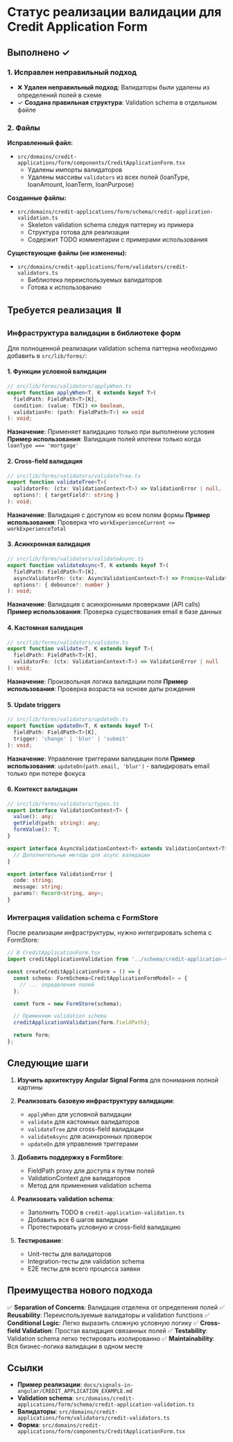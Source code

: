 # Статус реализации валидации для Credit Application Form

## Выполнено ✓

### 1. Исправлен неправильный подход
- ❌ **Удален неправильный подход**: Валидаторы были удалены из определений полей в схеме
- ✓ **Создана правильная структура**: Validation schema в отдельном файле

### 2. Файлы

**Исправленный файл:**
- `src/domains/credit-applications/form/components/CreditApplicationForm.tsx`
  - Удалены импорты валидаторов
  - Удалены массивы `validators` из всех полей (loanType, loanAmount, loanTerm, loanPurpose)

**Созданные файлы:**
- `src/domains/credit-applications/form/schema/credit-application-validation.ts`
  - Skeleton validation schema следуя паттерну из примера
  - Структура готова для реализации
  - Содержит TODO комментарии с примерами использования

**Существующие файлы (не изменены):**
- `src/domains/credit-applications/form/validators/credit-validators.ts`
  - Библиотека переиспользуемых валидаторов
  - Готова к использованию

## Требуется реализация ⏸️

### Инфраструктура валидации в библиотеке форм

Для полноценной реализации validation schema паттерна необходимо добавить в `src/lib/forms/`:

#### 1. Функции условной валидации

```typescript
// src/lib/forms/validators/applyWhen.ts
export function applyWhen<T, K extends keyof T>(
  fieldPath: FieldPath<T>[K],
  condition: (value: T[K]) => boolean,
  validationFn: (path: FieldPath<T>) => void
): void;
```

**Назначение**: Применяет валидацию только при выполнении условия
**Пример использования**: Валидация полей ипотеки только когда `loanType === 'mortgage'`

#### 2. Cross-field валидация

```typescript
// src/lib/forms/validators/validateTree.ts
export function validateTree<T>(
  validatorFn: (ctx: ValidationContext<T>) => ValidationError | null,
  options?: { targetField?: string }
): void;
```

**Назначение**: Валидация с доступом ко всем полям формы
**Пример использования**: Проверка что `workExperienceCurrent <= workExperienceTotal`

#### 3. Асинхронная валидация

```typescript
// src/lib/forms/validators/validateAsync.ts
export function validateAsync<T, K extends keyof T>(
  fieldPath: FieldPath<T>[K],
  asyncValidatorFn: (ctx: AsyncValidationContext<T>) => Promise<ValidationError | null>,
  options?: { debounce?: number }
): void;
```

**Назначение**: Валидация с асинхронными проверками (API calls)
**Пример использования**: Проверка существования email в базе данных

#### 4. Кастомная валидация

```typescript
// src/lib/forms/validators/validate.ts
export function validate<T, K extends keyof T>(
  fieldPath: FieldPath<T>[K],
  validatorFn: (ctx: ValidationContext<T>) => ValidationError | null
): void;
```

**Назначение**: Произвольная логика валидации поля
**Пример использования**: Проверка возраста на основе даты рождения

#### 5. Update triggers

```typescript
// src/lib/forms/validators/updateOn.ts
export function updateOn<T, K extends keyof T>(
  fieldPath: FieldPath<T>[K],
  trigger: 'change' | 'blur' | 'submit'
): void;
```

**Назначение**: Управление триггерами валидации поля
**Пример использования**: `updateOn(path.email, 'blur')` - валидировать email только при потере фокуса

#### 6. Контекст валидации

```typescript
// src/lib/forms/validators/types.ts
export interface ValidationContext<T> {
  value(): any;
  getField(path: string): any;
  formValue(): T;
}

export interface AsyncValidationContext<T> extends ValidationContext<T> {
  // Дополнительные методы для async валидации
}

export interface ValidationError {
  code: string;
  message: string;
  params?: Record<string, any>;
}
```

### Интеграция validation schema с FormStore

После реализации инфраструктуры, нужно интегрировать schema с FormStore:

```typescript
// В CreditApplicationForm.tsx
import creditApplicationValidation from '../schema/credit-application-validation';

const createCreditApplicationForm = () => {
  const schema: FormSchema<CreditApplicationFormModel> = {
    // ... определения полей
  };

  const form = new FormStore(schema);

  // Применяем validation schema
  creditApplicationValidation(form.fieldPath);

  return form;
};
```

## Следующие шаги

1. **Изучить архитектуру Angular Signal Forms** для понимания полной картины
2. **Реализовать базовую инфраструктуру валидации**:
   - `applyWhen` для условной валидации
   - `validate` для кастомных валидаторов
   - `validateTree` для cross-field валидации
   - `validateAsync` для асинхронных проверок
   - `updateOn` для управления триггерами

3. **Добавить поддержку в FormStore**:
   - FieldPath proxy для доступа к путям полей
   - ValidationContext для валидаторов
   - Метод для применения validation schema

4. **Реализовать validation schema**:
   - Заполнить TODO в `credit-application-validation.ts`
   - Добавить все 6 шагов валидации
   - Протестировать условную и cross-field валидацию

5. **Тестирование**:
   - Unit-тесты для валидаторов
   - Integration-тесты для validation schema
   - E2E тесты для всего процесса заявки

## Преимущества нового подхода

✅ **Separation of Concerns**: Валидация отделена от определения полей
✅ **Reusability**: Переиспользуемые валидаторы и validation functions
✅ **Conditional Logic**: Легко выразить сложную условную логику
✅ **Cross-field Validation**: Простая валидация связанных полей
✅ **Testability**: Validation schema легко тестировать изолированно
✅ **Maintainability**: Вся бизнес-логика валидации в одном месте

## Ссылки

- **Пример реализации**: `docs/signals-in-angular/CREDIT_APPLICATION_EXAMPLE.md`
- **Validation schema**: `src/domains/credit-applications/form/schema/credit-application-validation.ts`
- **Валидаторы**: `src/domains/credit-applications/form/validators/credit-validators.ts`
- **Форма**: `src/domains/credit-applications/form/components/CreditApplicationForm.tsx`
